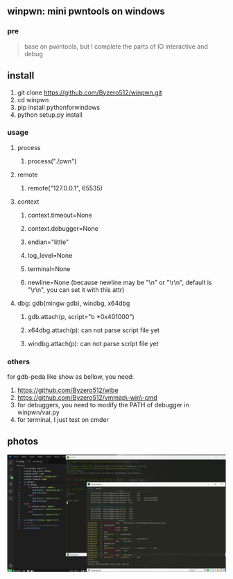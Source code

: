 ## winpwn: mini pwntools on windows

### pre

> base on pwintools, but I complete the parts of IO interactive and debug

## install

1. git clone  https://github.com/Byzero512/winpwn.git
1. cd winpwn
1. pip install pythonforwindows
1. python setup.py install





### usage

1. process

   1. process\("./pwn"\)
1. remote

   1. remote\("127.0.0.1", 65535\)
1. context

   1. context\.timeout=None

   1. context\.debugger=None

   1. endian="little"

   1. log\_level=None

   1. terminal=None

   1. newline=None \(because newline may be "\\n" or "\\r\\n", default is "\\r\\n", you can set it with this attr\)
1. dbg: gdb\(mingw gdb\), windbg, x64dbg

   1. gdb\.attach\(p, script="b \*0x401000"\)

   1. x64dbg\.attach\(p\): can not parse script file yet

   1. windbg\.attach\(p\): can not parse script file yet



### others

for gdb\-peda like show  as bellow, you need:

1. https://github.com/Byzero512/wibe
1. https://github.com/Byzero512/vmmap\-win\-cmd
2. for debuggers, you need to modify the PATH of debugger in winpwn/var.py
3. for terminal, I just test on cmder

## photos
![enter description here](./img/winpwn1.png)
